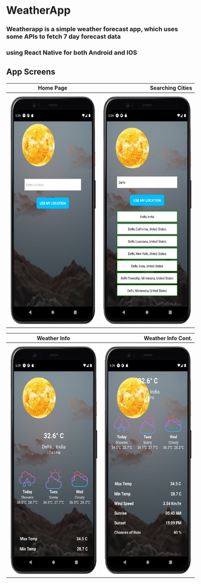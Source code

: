 # WeatherApp
### Weatherapp is a simple weather forecast app, which uses some APIs to fetch 7 day forecast data <br/>
### using React Native for both Android and IOS

App Screens
-------
| Home Page        | Searching Cities           | 
| ------------- | ---------:|
| <img src ="screen1.jpg" height = "620" width = "300">     | <img src ="screen2.jpg" height = "620" width = "300">|

| Weather Info        | Weather Info Cont.         | 
| ------------- | -----:|
| <img src ="screen3.jpg" height = "620" width = "300">      | <img src ="screen4.jpg" height = "620" width = "300"> |
